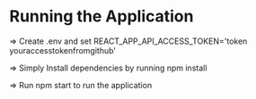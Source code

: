 # Running the Application

=> Create .env and set REACT_APP_API_ACCESS_TOKEN='token youraccesstokenfromgithub'

=> Simply Install dependencies by running npm install

=> Run npm start to run the application

